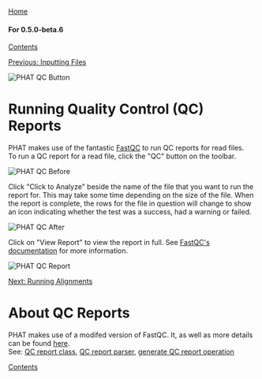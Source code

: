 [Home](https://chgibb.github.io/PHATDocs/)

#### For 0.5.0-beta.6
[Contents](https://chgibb.github.io/PHATDocs/docs/releases/0.5.0-beta.6/home)

[Previous: Inputting Files](https://chgibb.github.io/PHATDocs/docs/releases/0.5.0-beta.6/inputtingFiles)

![PHAT QC Button](https://chgibb.github.io//PHATDocs/docs/releases/0.5.0-beta.6/QCButton.png)

# Running Quality Control (QC) Reports
PHAT makes use of the fantastic [FastQC](https://www.bioinformatics.babraham.ac.uk/projects/fastqc/) to run QC reports for read files.  
To run a QC report for a read file, click the "QC" button on the toolbar.

![PHAT QC Before](https://chgibb.github.io//PHATDocs/docs/releases/0.5.0-beta.6/preQC.png)

Click "Click to Analyze" beside the name of the file that you want to run the report for. This may take some time depending on the size of the file. When the report is complete, the rows for the file in question will change to show an icon indicating whether the test was a success, had a warning or failed.

![PHAT QC After](https://chgibb.github.io//PHATDocs/docs/releases/0.5.0-beta.6/postQC.png)

Click on "View Report" to view the report in full. See [FastQC's documentation](https://www.bioinformatics.babraham.ac.uk/projects/fastqc/Help/) for more information.

![PHAT QC Report](https://chgibb.github.io//PHATDocs/docs/releases/0.5.0-beta.6/QCReport.png)

[Next: Running Alignments](https://chgibb.github.io/PHATDocs/docs/releases/0.5.0-beta.6/runningAlignments)

# About QC Reports
PHAT makes use of a modifed version of FastQC. It, as well as more details can be found [here](https://github.com/chgibb/FastQC0.11.5).  
See: [QC report class](https://github.com/chgibb/PHAT/blob/0.5.0-beta.6/src/req/QCData.ts), [QC report parser](https://github.com/chgibb/PHAT/blob/0.5.0-beta.6/QCReportSummary.ts), [generate QC report operation](https://github.com/chgibb/PHAT/blob/0.5.0-beta.6/src/req/operations/GenerateQCReport.ts)


[Contents](https://chgibb.github.io/PHATDocs/docs/releases/0.5.0-beta.6/home)

